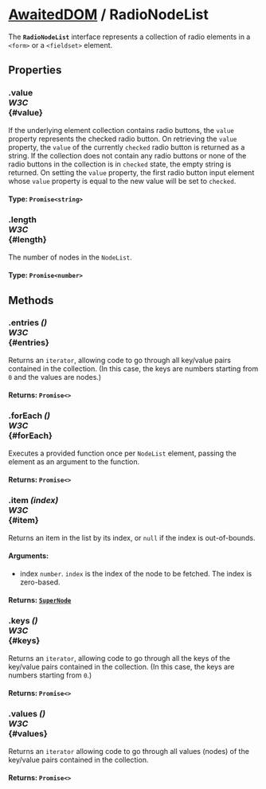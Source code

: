 # [AwaitedDOM](/docs/hero/basic-client/awaited-dom) <span>/</span> RadioNodeList

<div class='overview'>The <strong><code>RadioNodeList</code></strong> interface represents a collection of radio elements in a <code>&lt;form&gt;</code> or a <code>&lt;fieldset&gt;</code> element.</div>

## Properties

### .value <div class="specs"><i>W3C</i></div> {#value}

If the underlying element collection contains radio buttons, the <code>value</code> property represents the checked radio button. On retrieving the <code>value</code> property, the <code>value</code> of the currently <code>checked</code> radio button is returned as a string. If the collection does not contain any radio buttons or none of the radio buttons in the collection is in <code>checked</code> state, the empty string is returned. On setting the <code>value</code> property, the first radio button input element whose <code>value</code> property is equal to the new value will be set to <code>checked</code>.

#### **Type**: `Promise<string>`

### .length <div class="specs"><i>W3C</i></div> {#length}

The number of nodes in the <code>NodeList</code>.

#### **Type**: `Promise<number>`

## Methods

### .entries *()* <div class="specs"><i>W3C</i></div> {#entries}

Returns an <code>iterator</code>, allowing code to go through all key/value pairs contained in the collection. (In this case, the keys are numbers starting from <code>0</code> and the values are nodes.)

#### **Returns**: `Promise<>`

### .forEach *()* <div class="specs"><i>W3C</i></div> {#forEach}

Executes a provided function once per <code>NodeList</code> element, passing the element as an argument to the function.

#### **Returns**: `Promise<>`

### .item *(index)* <div class="specs"><i>W3C</i></div> {#item}

Returns an item in the list by its index, or <code>null</code> if the index is out-of-bounds.

#### **Arguments**:


 - index `number`. <code>index</code> is the index of the node to be fetched. The index is zero-based.

#### **Returns**: [`SuperNode`](/docs/hero/awaited-dom/super-node)

### .keys *()* <div class="specs"><i>W3C</i></div> {#keys}

Returns an <code>iterator</code>, allowing code to go through all the keys of the key/value pairs contained in the collection. (In this case, the keys are numbers starting from <code>0</code>.)

#### **Returns**: `Promise<>`

### .values *()* <div class="specs"><i>W3C</i></div> {#values}

Returns an <code>iterator</code> allowing code to go through all values (nodes) of the key/value pairs contained in the collection.

#### **Returns**: `Promise<>`
